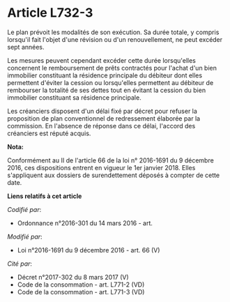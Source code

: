 # Article L732-3

Le plan prévoit les modalités de son exécution. Sa durée totale, y compris lorsqu'il fait l'objet d'une révision ou d'un
renouvellement, ne peut excéder sept années.

Les mesures peuvent cependant excéder cette durée lorsqu'elles concernent le remboursement de prêts contractés pour l'achat
d'un bien immobilier constituant la résidence principale du débiteur dont elles permettent d'éviter la cession ou
lorsqu'elles permettent au débiteur de rembourser la totalité de ses dettes tout en évitant la cession du bien immobilier
constituant sa résidence principale.

Les créanciers disposent d'un délai fixé par décret pour refuser la proposition de plan conventionnel de redressement
élaborée par la commission. En l'absence de réponse dans ce délai, l'accord des créanciers est réputé acquis.

**Nota:**

Conformément au II de l'article 66 de la loi n° 2016-1691 du 9 décembre 2016, ces dispositions entrent en vigueur le 1er
janvier 2018. Elles s'appliquent aux dossiers de surendettement déposés à compter de cette date.

**Liens relatifs à cet article**

_Codifié par_:

  - Ordonnance n°2016-301 du 14 mars 2016 - art.

_Modifié par_:

  - Loi n°2016-1691 du 9 décembre 2016 - art. 66 (V)

_Cité par_:

  - Décret n°2017-302 du 8 mars 2017 (V)
  - Code de la consommation - art. L771-2 (VD)
  - Code de la consommation - art. L771-3 (VD)
